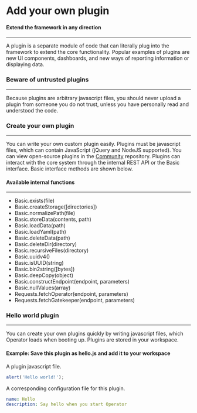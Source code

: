 
# Add your own plugin

#### Extend the framework in any direction

---

A plugin is a separate module of code that can literally plug into the framework to extend the core
functionality. Popular examples of plugins are new UI components, dashboards, and new ways
of reporting information or displaying data.

### Beware of untrusted plugins

---

Because plugins are arbitrary javascript files, you should never upload a plugin from someone you do
not trust, unless you have personally read and understood the code.

### Create your own plugin

---

You can write your own custom plugin easily. Plugins must be javascript files, which can contain JavaScript (jQuery
and NodeJS supported). You can view open-source plugins in the [Community](https://github.com/preludeorg/community) repository. 
Plugins can interact with the core system through the internal REST API or the Basic interface. Basic interface 
methods are shown below.

#### Available internal functions

---

- Basic.exists(file)
- Basic.createStorage([directories])
- Basic.normalizePath(file)
- Basic.storeData(contents, path)
- Basic.loadData(path)
- Basic.loadYaml(path)
- Basic.deleteData(path)
- Basic.deleteDir(directory)
- Basic.recursiveFiles(directory)
- Basic.uuidv4()
- Basic.isUUID(string)
- Basic.bin2string([bytes])
- Basic.deepCopy(object)
- Basic.constructEndpoint(endpoint, parameters)
- Basic.nullValues(array)
- Requests.fetchOperator(endpoint, parameters)
- Requests.fetchGatekeeper(endpoint, parameters)
    
### Hello world plugin

---

You can create your own plugins quickly by writing javascript files, which Operator loads when booting up.
Plugins are stored in your workspace. 

#### Example: Save this plugin as hello.js and add it to your workspace

A plugin javascript file.

```javascript
alert('Hello world!');
```

A corresponding configuration file for this plugin.

```yml
name: Hello
description: Say hello when you start Operator
```
